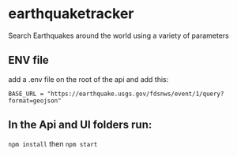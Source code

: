# earthquaketracker
Search Earthquakes around the world using a variety of parameters

## ENV file
add a .env file on the root of the api and add this:

`BASE_URL = "https://earthquake.usgs.gov/fdsnws/event/1/query?format=geojson"`

## In the Api and UI folders run:
`npm install` then
`npm start`





